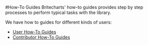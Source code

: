 #How-To Guides
Britecharts' how-to guides provides step by step processes to perform typical tasks with the library.

We have how to guides for different kinds of users:
* [User How-To Guides][userHowTo]
* [Contributor How-To Guides][contributorHowTo]


[userHowTo]: x
[contributorHowTo]: y